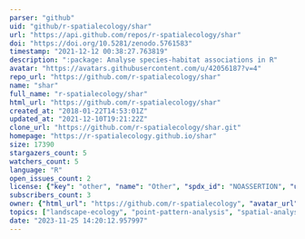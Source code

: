 ```yaml
---
parser: "github"
uid: "github/r-spatialecology/shar"
url: "https://api.github.com/repos/r-spatialecology/shar"
doi: "https://doi.org/10.5281/zenodo.5761583"
timestamp: "2021-12-12 00:38:27.763819"
description: ":package: Analyse species-habitat associations in R"
avatar: "https://avatars.githubusercontent.com/u/42056187?v=4"
repo_url: "https://github.com/r-spatialecology/shar"
name: "shar"
full_name: "r-spatialecology/shar"
html_url: "https://github.com/r-spatialecology/shar"
created_at: "2018-01-22T14:53:01Z"
updated_at: "2021-12-10T19:21:22Z"
clone_url: "https://github.com/r-spatialecology/shar.git"
homepage: "https://r-spatialecology.github.io/shar"
size: 17390
stargazers_count: 5
watchers_count: 5
language: "R"
open_issues_count: 2
license: {"key": "other", "name": "Other", "spdx_id": "NOASSERTION", "url": null, "node_id": "MDc6TGljZW5zZTA="}
subscribers_count: 3
owner: {"html_url": "https://github.com/r-spatialecology", "avatar_url": "https://avatars.githubusercontent.com/u/42056187?v=4", "login": "r-spatialecology", "type": "Organization"}
topics: ["landscape-ecology", "point-pattern-analysis", "spatial-analysis", "habitat-association"]
date: "2023-11-25 14:20:12.957997"
---
```

